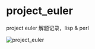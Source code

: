 project_euler
=============

project euler 解题记录，lisp &amp; perl

![project_euler](http://projecteuler.net/profile/abbypan.png)
